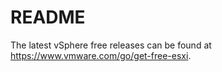 # README
The latest vSphere free releases can be found at <https://www.vmware.com/go/get-free-esxi>.
